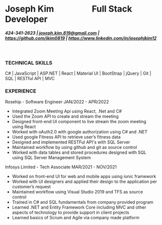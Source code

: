 # Joseph Kim &emsp;&emsp;&emsp;&emsp; Full Stack Developer

##### 424-341-2623 | joseph.kim.819@gmail.com | https://github.com/jkim0819 | https://www.linkedin.com/in/josephjkim12

</br>

### **TECHNICAL SKILLS**

C# | JavaScript | ASP.NET | React | Material UI | BootStrap | jQuery | Git | SQL | RESTful API | MVC

### **EXPERIENCE**

Rosehip - Software Engineer
JAN/2022 - APR/2022

- Integrated Zoom Meeting Api using React, .Net and C#
- Used the Zoom API to create and stream the meeting
- Designed front-end UI component to live stream the zoom meeting using React
- Worked with oAuth2.0 with google authorization using C# and .NET
- Used google Fitness API to retrieve user’s fitness data
- Designed and implemented RESTFul API's with SQL Server
- Maintained workflow by using github and git as source control
- Worked with data tables and stored procedures designed with SQL using SQL Server Management System

Infosys Limited - Tech Associate
MAR/2021 - NOV/2021

- Worked on front-end UI for web and mobile apps using ionic framework
- Worked with UI designers and applied their design to the application per customer’s request
- Maintained workflow using Visual Studio 2019 and TFS as source control
- Trained in C# and SQL fundamentals from company provided program
- Learned .NET and Entity Framework Core including MVC and other aspects of technology to provide support in client projects
- Learned basics of Scrum and Agile via company made platform
